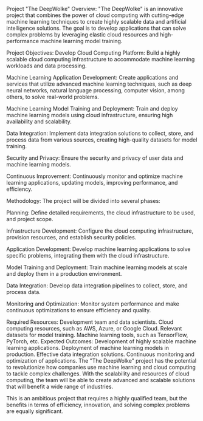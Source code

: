 Project "The DeepWolke"
Overview:
"The DeepWolke" is an innovative project that combines the power of cloud computing with cutting-edge machine learning techniques to create highly scalable data and artificial intelligence solutions. The goal is to develop applications that can solve complex problems by leveraging elastic cloud resources and high-performance machine learning model training.

Project Objectives:
Develop Cloud Computing Platform: Build a highly scalable cloud computing infrastructure to accommodate machine learning workloads and data processing.

Machine Learning Application Development: Create applications and services that utilize advanced machine learning techniques, such as deep neural networks, natural language processing, computer vision, among others, to solve real-world problems.

Machine Learning Model Training and Deployment: Train and deploy machine learning models using cloud infrastructure, ensuring high availability and scalability.

Data Integration: Implement data integration solutions to collect, store, and process data from various sources, creating high-quality datasets for model training.

Security and Privacy: Ensure the security and privacy of user data and machine learning models.

Continuous Improvement: Continuously monitor and optimize machine learning applications, updating models, improving performance, and efficiency.

Methodology:
The project will be divided into several phases:

Planning: Define detailed requirements, the cloud infrastructure to be used, and project scope.

Infrastructure Development: Configure the cloud computing infrastructure, provision resources, and establish security policies.

Application Development: Develop machine learning applications to solve specific problems, integrating them with the cloud infrastructure.

Model Training and Deployment: Train machine learning models at scale and deploy them in a production environment.

Data Integration: Develop data integration pipelines to collect, store, and process data.

Monitoring and Optimization: Monitor system performance and make continuous optimizations to ensure efficiency and quality.

Required Resources:
Development team and data scientists.
Cloud computing resources, such as AWS, Azure, or Google Cloud.
Relevant datasets for model training.
Machine learning tools, such as TensorFlow, PyTorch, etc.
Expected Outcomes:
Development of highly scalable machine learning applications.
Deployment of machine learning models in production.
Effective data integration solutions.
Continuous monitoring and optimization of applications.
The "The DeepWolke" project has the potential to revolutionize how companies use machine learning and cloud computing to tackle complex challenges. With the scalability and resources of cloud computing, the team will be able to create advanced and scalable solutions that will benefit a wide range of industries.

This is an ambitious project that requires a highly qualified team, but the benefits in terms of efficiency, innovation, and solving complex problems are equally significant.
